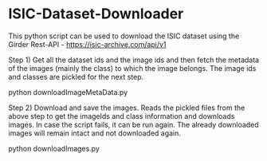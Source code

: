 # ISIC-Dataset-Downloader

This python script can be used to download the ISIC dataset using the Girder Rest-API - https://isic-archive.com/api/v1

Step 1) Get all the dataset ids and the image ids and then fetch the metadata of the images (mainly the class) to which the image belongs. The image ids and classes are pickled for the next step.

python downloadImageMetaData.py

Step 2) Download and save the images. Reads the pickled files from the above step to get the imageIds and class information and downloads images. In case the script fails, it can be run again. The already downloaded images will remain intact and not downloaded again.

python downloadImages.py
